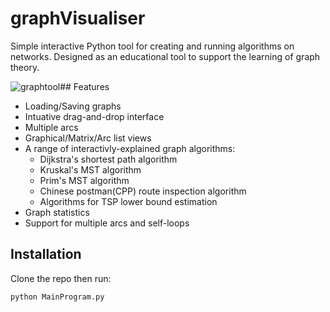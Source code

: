 # graphVisualiser
Simple interactive Python tool for creating and running algorithms on networks. Designed as an educational tool to support the learning of graph theory.

![graphtool](https://user-images.githubusercontent.com/13795113/117274815-57988a80-ae55-11eb-9d61-332e705c902d.gif)## Features
- Loading/Saving graphs
- Intuative drag-and-drop interface
- Multiple arcs
- Graphical/Matrix/Arc list views
- A range of interactivly-explained graph algorithms:
    - Dijkstra's shortest path algorithm
    - Kruskal's MST algorithm
    - Prim's MST algorithm
    - Chinese postman(CPP) route inspection algorithm
    - Algorithms for TSP lower bound estimation
- Graph statistics
- Support for multiple arcs and self-loops

## Installation

Clone the repo then run:

`python MainProgram.py`
